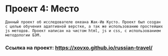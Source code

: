 # Проект 4: Место

`Данный проект об исследователе океана Жак-Ив Кусто. Проект был создан с целью обучения адаптивной верстке, а так же использованию простейших js методов. Проект написан на чистом html, js и css, с использованием методологии БЭМ.`

### Ссылка на проект: https://xovxo.github.io/russian-travel/
